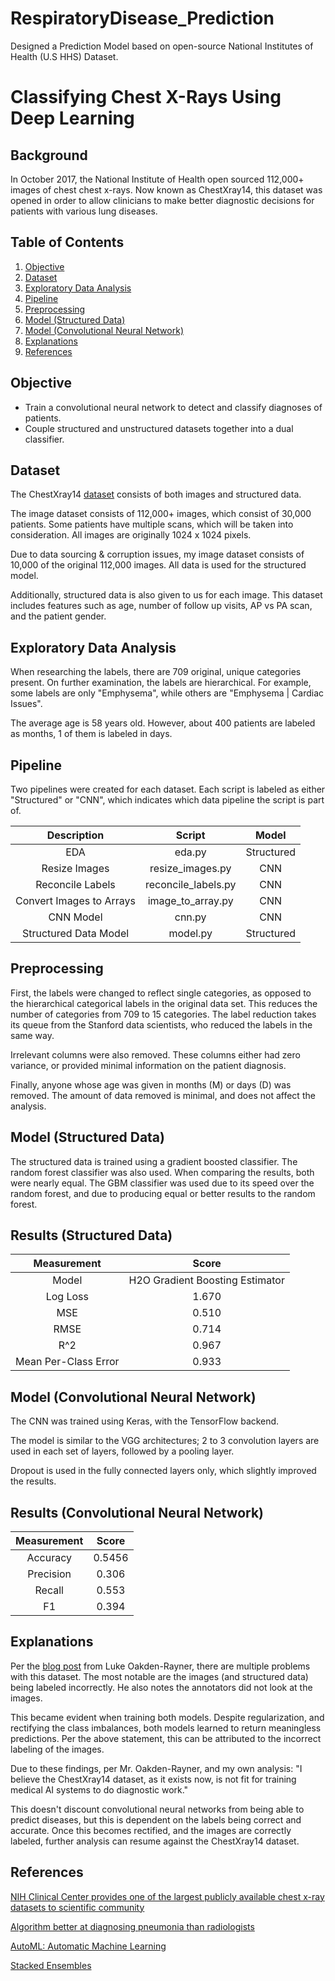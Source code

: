 # RespiratoryDisease_Prediction
Designed a Prediction Model based on open-source National Institutes of Health (U.S HHS) Dataset.

# Classifying Chest X-Rays Using Deep Learning

## Background
In October 2017, the National Institute of Health open sourced 112,000+ images of chest
chest x-rays. Now known as ChestXray14, this dataset was opened in order to allow clinicians to make better
diagnostic decisions for patients with various lung diseases.

## Table of Contents
1. [Objective](#objective)
2. [Dataset](#dataset)
3. [Exploratory Data Analysis](#exploratory-data-analysis)
4. [Pipeline](#pipeline)
5. [Preprocessing](#preprocessing)
6. [Model (Structured Data)](#model-structured-data)
7. [Model (Convolutional Neural Network)](#model-convolutional-neural-network)
8. [Explanations](#explanations)
9. [References](#references)


## Objective
* Train a convolutional neural network to detect and classify diagnoses of patients.
* Couple structured and unstructured datasets together into a dual classifier.


## Dataset
The ChestXray14 [dataset](https://nihcc.app.box.com/v/ChestXray-NIHCC/folder/36938765345)
consists of both images and structured data.

The image dataset consists of 112,000+ images, which consist of 30,000 patients.
Some patients have multiple scans, which will be taken into consideration.
All images are originally 1024 x 1024 pixels.

Due to data sourcing & corruption issues, my image dataset consists of 10,000
of the original 112,000 images. All data is used for the structured model.

Additionally, structured data is also given to us for each image. This dataset
includes features such as age, number of follow up visits, AP vs PA scan, and
the patient gender.


## Exploratory Data Analysis

When researching the labels, there are 709 original, unique categories present. On further examination, the labels are hierarchical. For example, some labels are only "Emphysema", while others are "Emphysema | Cardiac Issues".

The average age is 58 years old. However, about 400 patients are labeled
as months, 1 of them is labeled in days.


## Pipeline

Two pipelines were created for each dataset. Each script is labeled as either "Structured" or
"CNN", which indicates which data pipeline the script is part of.

|Description|Script|Model|
| :-------------: |:-------------:|:-------------:|
|EDA|eda.py|Structured
|Resize Images|resize_images.py|CNN
|Reconcile Labels|reconcile_labels.py|CNN
|Convert Images to Arrays|image_to_array.py|CNN
|CNN Model|cnn.py|CNN
|Structured Data Model|model.py|Structured

## Preprocessing

First, the labels were changed to reflect single categories, as opposed to the hierarchical categorical labels in the original
data set. This reduces the number of categories from 709 to 15 categories. The label reduction takes its queue from the Stanford
data scientists, who reduced the labels in the same way.

Irrelevant columns were also removed. These columns either had zero variance, or provided minimal information
on the patient diagnosis.

Finally, anyone whose age was given in months (M) or days (D) was removed. The amount of data removed is minimal,
and does not affect the analysis.


## Model (Structured Data)

The structured data is trained using a gradient boosted classifier. The random
forest classifier was also used. When comparing the results, both were nearly
equal. The GBM classifier was used due to its speed over the random forest,
and due to producing equal or better results to the random forest.


## Results (Structured Data)

|Measurement|Score|
| :-------------: |:-------------:|
|Model | H2O Gradient Boosting Estimator|
|Log Loss|1.670|
|MSE|0.510|
|RMSE|0.714|
|R^2|0.967|
|Mean Per-Class Error|0.933|



## Model (Convolutional Neural Network)

The CNN was trained using Keras, with the TensorFlow backend.

The model is similar to the VGG architectures; 2 to 3 convolution layers are used in each set of layers, followed by a pooling layer.

Dropout is used in the fully connected layers only, which slightly
improved the results.

## Results (Convolutional Neural Network)
|Measurement|Score|
| :-------------: |:-------------:|
|Accuracy|0.5456
|Precision|0.306
|Recall|0.553
|F1|0.394

## Explanations

Per the [blog post](https://lukeoakdenrayner.wordpress.com/2017/12/18/the-chestxray14-dataset-problems/) from Luke Oakden-Rayner, there are multiple problems with this dataset. The most notable
are the images (and structured data) being labeled incorrectly. He also notes the annotators did not look at the images.

This became evident when training both models. Despite regularization, and rectifying the class imbalances,
both models learned to return meaningless predictions. Per the above statement, this can be attributed to the incorrect
labeling of the images.


Due to these findings, per Mr. Oakden-Rayner, and my own analysis: "I believe the ChestXray14 dataset, as it exists now, is not fit for training medical AI systems to do diagnostic work."


This doesn't discount convolutional neural networks from being able to predict diseases, but this is dependent on the
labels being correct and accurate. Once this becomes rectified, and the images are correctly labeled, further analysis
can resume against the ChestXray14 dataset.




## References
[NIH Clinical Center provides one of the largest publicly available chest x-ray datasets to scientific community](https://www.nih.gov/news-events/news-releases/nih-clinical-center-provides-one-largest-publicly-available-chest-x-ray-datasets-scientific-community?utm_content=buffer0bad0&utm_medium=social&utm_source=linkedin.com&utm_campaign=buffer)

[Algorithm better at diagnosing pneumonia than radiologists](http://med.stanford.edu/news/all-news/2017/11/algorithm-can-diagnose-pneumonia-better-than-radiologists.html)

[AutoML: Automatic Machine Learning](http://docs.h2o.ai/h2o/latest-stable/h2o-docs/automl.html)

[Stacked Ensembles](http://docs.h2o.ai/h2o/latest-stable/h2o-docs/data-science/stacked-ensembles.html)
